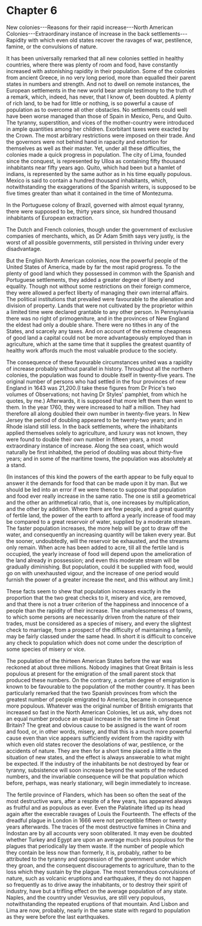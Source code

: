 # Chapter 6


New colonies---Reasons for their rapid in­crease---North American
Colonies---Extra­ordinary instance of increase in the back
settlements---Rapidity with which even old states recover the ravages of
war, pesti­lence, famine, or the convulsions of nature.

It has been universally remarked that all new colonies set­tled in
healthy countries, where there was plenty of room and food, have
constantly increased with astonishing rapidity in their popu­lation.
Some of the colonies from ancient Greece, in no very long period, more
than equalled their parent states in numbers and strength. And not to
dwell on remote instances, the European set­tlements in the new world
bear ample testimony to the truth of a remark, which, indeed, has never,
that I know of, been doubted. A plenty of rich land, to be had for
little or nothing, is so powerful a cause of population as to overcome
all other obstacles. No settle­ments could well have been worse managed
than those of Spain in Mexico, Peru, and Quito. The tyranny,
superstition, and vices of the mother-country were introduced in ample
quantities among her children. Exorbitant taxes were exacted by the
Crown. The most arbitrary restrictions were imposed on their trade. And
the governors were not behind hand in rapacity and extortion for
themselves as well as their master. Yet, under all these difficulties,
the colonies made a quick progress in population. The city of Lima,
founded since the conquest, is represented by Ulloa as containing fifty
thousand inhabitants near fifty years ago. Quito, which had been but a
hamlet of indians, is represented by the same author as in his time
equally populous. Mexico is said to contain a hundred thousand
inhabitants, which, notwithstanding the exaggerations of the Spanish
writers, is supposed to be five times greater than what it contained in
the time of Montezuma.

In the Portuguese colony of Brazil, governed with almost equal tyranny,
there were supposed to be, thirty years since, six hundred thousand
inhabitants of European extraction.

The Dutch and French colonies, though under the govern­ment of exclusive
companies of merchants, which, as Dr Adam Smith says very justly, is the
worst of all possible governments, still persisted in thriving under
every disadvantage.

But the English North American colonies, now the powerful people of the
United States of America, made by far the most rapid progress. To the
plenty of good land which they possessed in com­mon with the Spanish and
Portuguese settlements, they added a greater degree of liberty and
equality. Though not without some restrictions on their foreign
commerce, they were allowed a perfect liberty of managing their own
internal affairs. The political insti­tutions that prevailed were
favourable to the alienation and divi­sion of property. Lands that were
not cultivated by the proprietor within a limited time were declared
grantable to any other person. In Pennsylvania there was no right of
primogeniture, and in the provinces of New England the eldest had only a
double share. There were no tithes in any of the States, and scarcely
any taxes. And on account of the extreme cheapness of good land a
capital could not be more advantageously employed than in agriculture,
which at the same time that it supplies the greatest quantity of healthy
work affords much the most valuable produce to the soci­ety.

The consequence of these favourable circumstances united was a rapidity
of increase probably without parallel in history. Throughout all the
northern colonies, the population was found to double itself in
twenty-five years. The original number of persons who had settled in the
four provinces of new England in 1643 was 21,200.(I take these figures
from Dr Price's two volumes of Obser­vations; not having Dr Styles'
pamphlet, from which he quotes, by me.) Afterwards, it is supposed that
more left them than went to them. In the year 1760, they were increased
to half a million. They had therefore all along doubled their own number
in twenty-five years. In New Jersey the period of doubling appeared to
be twenty-two years; and in Rhode island still less. In the back
settlements, where the inhabitants applied themselves solely to
agriculture, and luxury was not known, they were found to double their
own num­ber in fifteen years, a most extraordinary instance of increase.
Along the sea coast, which would naturally be first inhabited, the
period of doubling was about thirty-five years; and in some of the
maritime towns, the population was absolutely at a stand.

(In instances of this kind the powers of the earth appear to be fully
equal to answer it the demands for food that can be made upon it by man.
But we should be led into an error if we were thence to suppose that
population and food ever really increase in the same ratio. The one is
still a geometrical and the other an arithmetical ratio, that is, one
increases by multiplication, and the other by addition. Where there are
few people, and a great quan­tity of fertile land, the power of the
earth to afford a yearly in­crease of food may be compared to a great
reservoir of water, sup­plied by a moderate stream. The faster
population increases, the more help will be got to draw off the water,
and consequently an increasing quantity will be taken every year. But
the sooner, un­doubtedly, will the reservoir be exhausted, and the
streams only remain. When acre has been added to acre, till all the
fertile land is occupied, the yearly increase of food will depend upon
the amelio­ration of the land already in possession; and even this
moderate stream will be gradually diminishing. But population, could it
be supplied with food, would go on with unexhausted vigour, and the
increase of one period would furnish the power of a greater in­crease
the next, and this without any limit.)

These facts seem to shew that population increases exactly in the
proportion that the two great checks to it, misery and vice, are
removed, and that there is not a truer criterion of the happi­ness and
innocence of a people than the rapidity of their increase. The
unwholesomeness of towns, to which some persons are neces­sarily driven
from the nature of their trades, must be considered as a species of
misery, and every the slightest check to marriage, from a prospect of
the difficulty of maintaining a family, may be fairly classed under the
same head. In short it is difficult to con­ceive any check to population
which does not come under the de­scription of some species of misery or
vice.

The population of the thirteen American States before the war was
reckoned at about three millions. Nobody imagines that Great Britain is
less populous at present for the emigration of the small parent stock
that produced these numbers. On the contrary, a certain degree of
emigration is known to be favourable to the population of the mother
country. It has been particularly re­marked that the two Spanish
provinces from which the greatest number of people emigrated to America,
became in consequence more populous. Whatever was the original number of
British emi­grants that increased so fast in the North American
Colonies, let us ask, why does not an equal number produce an equal
increase in the same time in Great Britain? The great and obvious cause
to be assigned is the want of room and food, or, in other words,
mis­ery, and that this is a much more powerful cause even than vice
appears sufficiently evident from the rapidity with which even old
states recover the desolations of war, pestilence, or the accidents of
nature. They are then for a short time placed a little in the situa­tion
of new states, and the effect is always answerable to what might be
expected. If the industry of the inhabitants be not de­stroyed by fear
or tyranny, subsistence will soon increase beyond the wants of the
reduced numbers, and the invariable consequence will be that population
which before, perhaps, was nearly station­ary, will begin immediately to
increase.

The fertile province of Flanders, which has been so often the seat of
the most destructive wars, after a respite of a few years, has appeared
always as fruitful and as populous as ever. Even the Palatinate lifted
up its head again after the execrable ravages of Louis the Fourteenth.
The effects of the dreadful plague in London in 1666 were not
perceptible fifteen or twenty years afterwards. The traces of the most
destructive famines in China and Indostan are by all accounts very soon
obliterated. It may even be doubted whether Turkey and Egypt are upon an
average much less popu­lous for the plagues that periodically lay them
waste. If the num­ber of people which they contain be less now than
formerly, it is, probably, rather to be attributed to the tyranny and
oppression of the government under which they groan, and the consequent
dis­couragements to agriculture, than to the loss which they sustain by
the plague. The most tremendous convulsions of nature, such as volcanic
eruptions and earthquakes, if they do not happen so frequently as to
drive away the inhabitants, or to destroy their spirit of industry, have
but a trifling effect on the average popula­tion of any state. Naples,
and the country under Vesuvius, are still very populous, notwithstanding
the repeated eruptions of that mountain. And Lisbon and Lima are now,
probably, nearly in the same state with regard to population as they
were before the last earthquakes.

